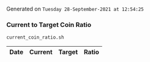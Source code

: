 Generated on `Tuesday 28-September-2021 at 12:54:25`

### Current to Target Coin Ratio
`current_coin_ratio.sh`

Date|Current|Target|Ratio
---|---|---|---
